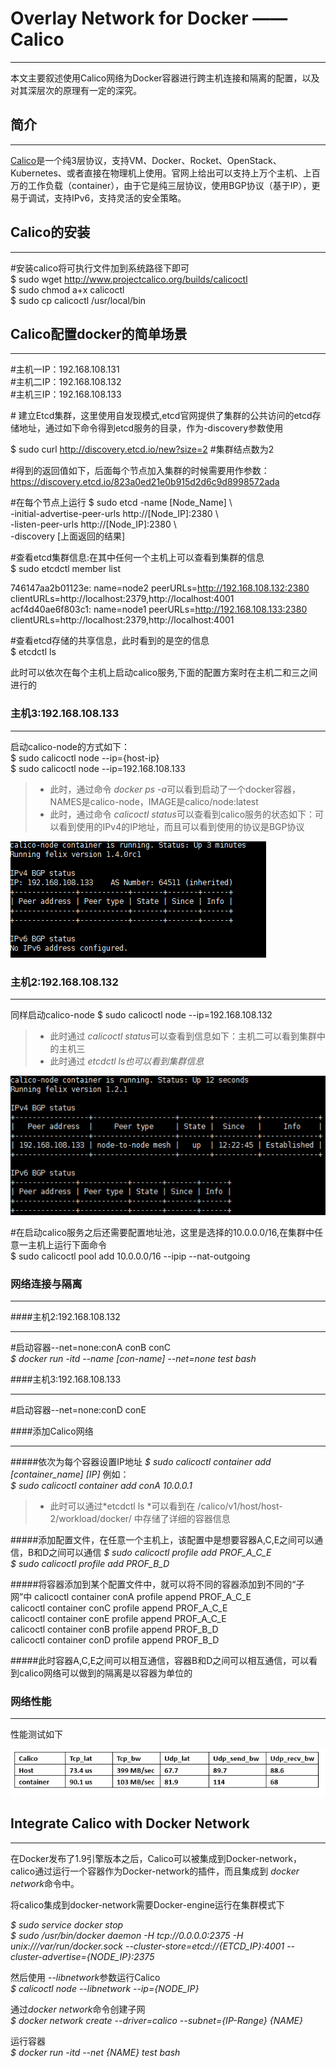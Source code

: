 # Overlay Network for Docker —— Calico
***
本文主要叙述使用Calico网络为Docker容器进行跨主机连接和隔离的配置，以及对其深层次的原理有一定的深究。

## 简介
***

[Calico](https://github.com/projectcalico/calico)是一个纯3层协议，支持VM、Docker、Rocket、OpenStack、Kubernetes、或者直接在物理机上使用。官网上给出可以支持上万个主机、上百万的工作负载（container），由于它是纯三层协议，使用BGP协议（基于IP），更易于调试，支持IPv6，支持灵活的安全策略。

## Calico的安装
***

\#安装calico将可执行文件加到系统路径下即可    
$ sudo wget http://www.projectcalico.org/builds/calicoctl  
$ sudo chmod a+x calicoctl  
$ sudo cp calicoctl /usr/local/bin

## Calico配置docker的简单场景
***
\#主机一IP：192.168.108.131  
\#主机二IP：192.168.108.132  
\#主机三IP：192.168.108.133  

\# 建立Etcd集群，这里使用自发现模式,etcd官网提供了集群的公共访问的etcd存储地址，通过如下命令得到etcd服务的目录，作为-discovery参数使用

$ sudo curl http://discovery.etcd.io/new?size=2  #集群结点数为2

\#得到的返回值如下，后面每个节点加入集群的时候需要用作参数：
https://discovery.etcd.io/823a0ed21e0b915d2d6c9d8998572ada

\#在每个节点上运行
$ sudo etcd -name [Node_Name] \  
-initial-advertise-peer-urls http://[Node_IP]:2380 \  
-listen-peer-urls http://[Node_IP]:2380 \  
-discovery [上面返回的结果]

\#查看etcd集群信息:在其中任何一个主机上可以查看到集群的信息  
$ sudo etcdctl member list 

746147aa2b01123e: name=node2 peerURLs=http://192.168.108.132:2380   clientURLs=http://localhost:2379,http://localhost:4001  
acf4d40ae6f803c1: name=node1 peerURLs=http://192.168.108.133:2380   clientURLs=http://localhost:2379,http://localhost:4001

\#查看etcd存储的共享信息，此时看到的是空的信息  
$ etcdctl ls

此时可以依次在每个主机上启动calico服务,下面的配置方案时在主机二和三之间进行的

### 主机3:192.168.108.133
***
启动calico-node的方式如下：  
$ sudo calicoctl node --ip={host-ip}  
$ sudo calicoctl node --ip=192.168.108.133

> * 此时，通过命令 *docker ps -a*可以看到启动了一个docker容器，NAMES是calico-node，IMAGE是calico/node:latest
> * 此时，通过命令 *calicoctl status*可以查看到calico服务的状态如下：可以看到使用的IPv4的IP地址，而且可以看到使用的协议是BGP协议

![calico-status](calico-status.png)

### 主机2:192.168.108.132
***
同样启动calico-node
$ sudo calicoctl node --ip=192.168.108.132

> * 此时通过 *calicoctl status*可以查看到信息如下：主机二可以看到集群中的主机三
> * 此时通过 *etcdctl ls也可以看到集群信息*

![calico-status](calico-status2.png)

\#在启动calico服务之后还需要配置地址池，这里是选择的10.0.0.0/16,在集群中任意一主机上运行下面命令  
$ sudo calicoctl pool add 10.0.0.0/16 --ipip --nat-outgoing

### 网络连接与隔离
***

####主机2:192.168.108.132
***
\#启动容器--net=none:conA conB conC     
*$ docker run -itd --name [con-name] --net=none test bash*

####主机3:192.168.108.133
***
\#启动容器--net=none:conD conE

####添加Calico网络
***
#####依次为每个容器设置IP地址
*$ sudo calicoctl container add [container_name] [IP]*
例如：  
*$ sudo calicoctl container add conA 10.0.0.1*

> * 此时可以通过*etcdctl ls *可以看到在 /calico/v1/host/host-2/workload/docker/ 中存储了详细的容器信息

#####添加配置文件，在任意一个主机上，该配置中是想要容器A,C,E之间可以通信，B和D之间可以通信
*$ sudo calicoctl profile add PROF_A_C_E*  
*$ sudo calicoctl profile add PROF_B_D*   

#####将容器添加到某个配置文件中，就可以将不同的容器添加到不同的“子网”中
calicoctl container conA profile append PROF_A_C_E  
calicoctl container conC profile append PROF_A_C_E  
calicoctl container conE profile append PROF_A_C_E  
calicoctl container conB profile append PROF_B_D  
calicoctl container conD profile append PROF_B_D  

#####此时容器A,C,E之间可以相互通信，容器B和D之间可以相互通信，可以看到calico网络可以做到的隔离是以容器为单位的

### 网络性能
***
性能测试如下  

![calico-test](calico-test.png)

## Integrate Calico with Docker Network
***
在Docker发布了1.9引擎版本之后，Calico可以被集成到Docker-network，calico通过运行一个容器作为Docker-network的插件，而且集成到 *docker network*命令中。

将calico集成到docker-network需要Docker-engine运行在集群模式下

*$ sudo service docker stop*  
*$ sudo /usr/bin/docker daemon -H tcp://0.0.0.0:2375 -H unix:///var/run/docker.sock --cluster-store=etcd://{ETCD_IP}:4001 --cluster-advertise={NODE_IP}:2375*  

然后使用 *--libnetwork*参数运行Calico  
*$ calicoctl node --libnetwork --ip={NODE_IP}*

通过*docker network*命令创建子网  
*$ docker network create --driver=calico --subnet={IP-Range} {NAME}*  

运行容器  
*$ docker run -itd --net {NAME} test bash*



